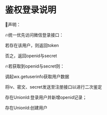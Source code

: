 # 鉴权登录说明

🚀声明：

🔥统一优先访问微信登录接口：

若存在该用户，则返回token

否之，返回openid与secret

🔥若获取到openid与secret则：

调起wx.getuserinfo获取用户数据

将iv、密文、secret发送至注册接口以进行二次鉴定

存在UnionId:登录用户并新增openid记录；

存在UnionId:创建用户

